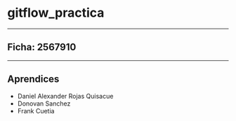# gitflow_practica
---
## **Ficha:** 2567910
---
## Aprendices 
+ Daniel Alexander Rojas Quisacue
+ Donovan Sanchez
+ Frank Cuetia
